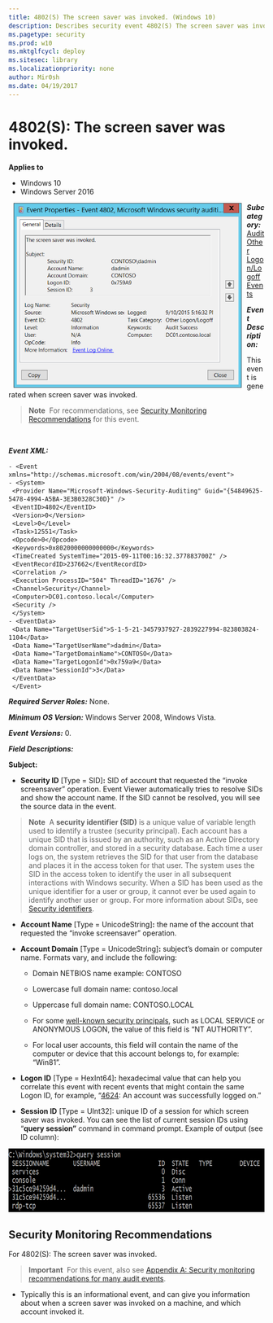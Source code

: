 ```yaml
---
title: 4802(S) The screen saver was invoked. (Windows 10)
description: Describes security event 4802(S) The screen saver was invoked.
ms.pagetype: security
ms.prod: w10
ms.mktglfcycl: deploy
ms.sitesec: library
ms.localizationpriority: none
author: Mir0sh
ms.date: 04/19/2017
---
```


# 4802(S): The screen saver was invoked.

**Applies to**
-   Windows 10
-   Windows Server 2016


<img src="images/event-4802.png" alt="Event 4802 illustration" width="449" height="363" hspace="10" align="left" />

***Subcategory:***&nbsp;[Audit Other Logon/Logoff Events](audit-other-logonlogoff-events.md)

***Event Description:***

This event is generated when screen saver was invoked.

> **Note**&nbsp;&nbsp;For recommendations, see [Security Monitoring Recommendations](#security-monitoring-recommendations) for this event.

<br clear="all">

***Event XML:***
```
- <Event xmlns="http://schemas.microsoft.com/win/2004/08/events/event">
- <System>
 <Provider Name="Microsoft-Windows-Security-Auditing" Guid="{54849625-5478-4994-A5BA-3E3B0328C30D}" /> 
 <EventID>4802</EventID> 
 <Version>0</Version> 
 <Level>0</Level> 
 <Task>12551</Task> 
 <Opcode>0</Opcode> 
 <Keywords>0x8020000000000000</Keywords> 
 <TimeCreated SystemTime="2015-09-11T00:16:32.377883700Z" /> 
 <EventRecordID>237662</EventRecordID> 
 <Correlation /> 
 <Execution ProcessID="504" ThreadID="1676" /> 
 <Channel>Security</Channel> 
 <Computer>DC01.contoso.local</Computer> 
 <Security /> 
 </System>
- <EventData>
 <Data Name="TargetUserSid">S-1-5-21-3457937927-2839227994-823803824-1104</Data> 
 <Data Name="TargetUserName">dadmin</Data> 
 <Data Name="TargetDomainName">CONTOSO</Data> 
 <Data Name="TargetLogonId">0x759a9</Data> 
 <Data Name="SessionId">3</Data> 
 </EventData>
 </Event>

```

***Required Server Roles:*** None.

***Minimum OS Version:*** Windows Server 2008, Windows Vista.

***Event Versions:*** 0.

***Field Descriptions:***

**Subject:**

-   **Security ID** \[Type = SID\]**:** SID of account that requested the “invoke screensaver” operation. Event Viewer automatically tries to resolve SIDs and show the account name. If the SID cannot be resolved, you will see the source data in the event.

> **Note**&nbsp;&nbsp;A **security identifier (SID)** is a unique value of variable length used to identify a trustee (security principal). Each account has a unique SID that is issued by an authority, such as an Active Directory domain controller, and stored in a security database. Each time a user logs on, the system retrieves the SID for that user from the database and places it in the access token for that user. The system uses the SID in the access token to identify the user in all subsequent interactions with Windows security. When a SID has been used as the unique identifier for a user or group, it cannot ever be used again to identify another user or group. For more information about SIDs, see [Security identifiers](/windows/access-protection/access-control/security-identifiers).

-   **Account Name** \[Type = UnicodeString\]**:** the name of the account that requested the “invoke screensaver” operation.

-   **Account Domain** \[Type = UnicodeString\]**:** subject’s domain or computer name. Formats vary, and include the following:

    -   Domain NETBIOS name example: CONTOSO

    -   Lowercase full domain name: contoso.local

    -   Uppercase full domain name: CONTOSO.LOCAL

    -   For some [well-known security principals](https://support.microsoft.com/kb/243330), such as LOCAL SERVICE or ANONYMOUS LOGON, the value of this field is “NT AUTHORITY”.

    -   For local user accounts, this field will contain the name of the computer or device that this account belongs to, for example: “Win81”.

-   **Logon ID** \[Type = HexInt64\]**:** hexadecimal value that can help you correlate this event with recent events that might contain the same Logon ID, for example, “[4624](event-4624.md): An account was successfully logged on.”

-   **Session ID** \[Type = UInt32\]: unique ID of a session for which screen saver was invoked. You can see the list of current session IDs using “**query session”** command in command prompt. Example of output (see ID column):

<img src="images/query-session.png" alt="Query session illustration" width="738" height="125" />

## Security Monitoring Recommendations

For 4802(S): The screen saver was invoked.

> **Important**&nbsp;&nbsp;For this event, also see [Appendix A: Security monitoring recommendations for many audit events](appendix-a-security-monitoring-recommendations-for-many-audit-events.md).

-   Typically this is an informational event, and can give you information about when a screen saver was invoked on a machine, and which account invoked it.

